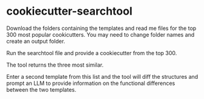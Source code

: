 # cookiecutter-searchtool

Download the folders containing the templates and read me files for the top 300 most popular cookicutters.
You may need to change folder names and create an output folder.

Run the searchtool file and provide a cookiecutter from the top 300.

The tool returns the three most similar.

Enter a second template from this list and the tool will diff the structures and prompt an LLM to provide information on the functional differences between the two templates.
